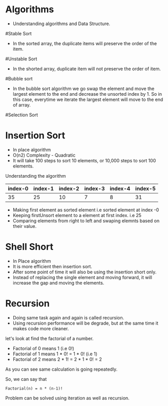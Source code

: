 # Algorithms
- Understanding algorithms and Data Structure.

#Stable Sort
- In the sorted array, the duplicate items will preserve the order of the item.

#Unstable Sort
- In the shorted array, duplicate item will not preserve the order of item.

#Bubble sort
- In the bubble sort algorithm we go swap the element and move the largest element 
to the end and decrease the unsorted index by 1. So in this case, everytime we iterate the largest element
  will move to the end of array.
  
#Selection Sort


# Insertion Sort
 - In place algorithm
 - O(n2) Complexity - Quadratic
 - It will take 100 steps to sort 10 elements, or 10,000 steps to sort 100 elements.
 
 Understanding the algorithm
 
| index-0 |index-1 | index-2|index-3|index-4|index-5| 
| --------| -------|--------|-------|-------|-------|
| 35      | 25     |10      |7      |  8    |31     |

 - Making first element as sorted element i.e sorted element at index -0
 - Keeping firstUnsort element to a element at first index. i.e 25
 - Comparing elements from right to left and swaping elemnts based on their value.


# Shell Short

- In Place algorithm
- It is more efficient then insertion sort. 
- After some point of time it will also be using the insertion short only.
- Instead of replacing the single element and moving forward, it will increase 
  the gap and moving the elements.     


# Recursion

- Doing same task again and again is called recursion.
- Using recursion performance will be degrade, but at the same time it makes code more cleaner.

let's look at find the factorial of a number.

* Factorial of 0 means 1 (i.e 0!)
* Factorial of 1 means 1 * 0! = 1 * 0! (i.e 1)
* Factorial of 2 means 2 * 1! = 2 * 1 * 0! = 2

As you can see same calculation is going repeatedly.

So, we can say that 

    Factorial(n) = n * (n-1)!

Problem can be solved using iteration as well as recursion.


